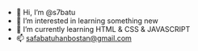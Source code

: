 - 👋 Hi, I’m @s7batu
- 👀 I’m interested in learning something new
- 🌱 I’m currently learning HTML & CSS & JAVASCRIPT
- 📫 safabatuhanbostan@gmail.com

<!---
s7batu/s7batu is a ✨ special ✨ repository because its `README.md` (this file) appears on your GitHub profile.
You can click the Preview link to take a look at your changes.
--->
